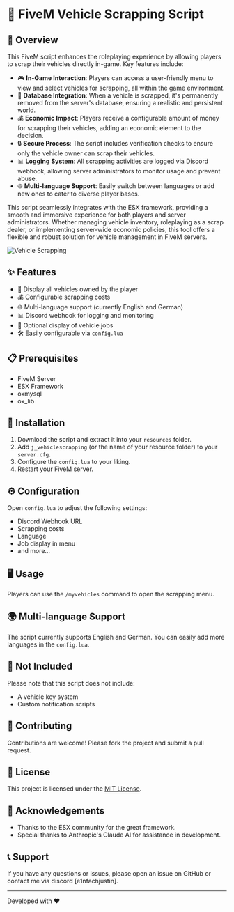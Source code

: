 # 🚗 FiveM Vehicle Scrapping Script

## 📜 Overview

This FiveM script enhances the roleplaying experience by allowing players to scrap their vehicles directly in-game. Key features include:

- 🎮 **In-Game Interaction**: Players can access a user-friendly menu to view and select vehicles for scrapping, all within the game environment.
- 💾 **Database Integration**: When a vehicle is scrapped, it's permanently removed from the server's database, ensuring a realistic and persistent world.
- 💰 **Economic Impact**: Players receive a configurable amount of money for scrapping their vehicles, adding an economic element to the decision.
- 🔒 **Secure Process**: The script includes verification checks to ensure only the vehicle owner can scrap their vehicles.
- 📊 **Logging System**: All scrapping activities are logged via Discord webhook, allowing server administrators to monitor usage and prevent abuse.
- 🌐 **Multi-language Support**: Easily switch between languages or add new ones to cater to diverse player bases.

This script seamlessly integrates with the ESX framework, providing a smooth and immersive experience for both players and server administrators. Whether managing vehicle inventory, roleplaying as a scrap dealer, or implementing server-wide economic policies, this tool offers a flexible and robust solution for vehicle management in FiveM servers.


![Vehicle Scrapping](link_to_a_screenshot.png)

## ✨ Features

- 🚙 Display all vehicles owned by the player
- 💰 Configurable scrapping costs
- 🌐 Multi-language support (currently English and German)
- 📊 Discord webhook for logging and monitoring
- 👥 Optional display of vehicle jobs
- 🛠 Easily configurable via `config.lua`

## 📋 Prerequisites

- FiveM Server
- ESX Framework
- oxmysql
- ox_lib

## 🚀 Installation

1. Download the script and extract it into your `resources` folder.
2. Add `j_vehiclescrapping` (or the name of your resource folder) to your `server.cfg`.
3. Configure the `config.lua` to your liking.
4. Restart your FiveM server.

## ⚙️ Configuration

Open `config.lua` to adjust the following settings:

- Discord Webhook URL
- Scrapping costs
- Language
- Job display in menu
- and more...

## 🖥️ Usage

Players can use the `/myvehicles` command to open the scrapping menu.

## 🌍 Multi-language Support

The script currently supports English and German. You can easily add more languages in the `config.lua`.

## 🚫 Not Included

Please note that this script does not include:

- A vehicle key system
- Custom notification scripts

## 🤝 Contributing

Contributions are welcome! Please fork the project and submit a pull request.

## 📜 License

This project is licensed under the [MIT License](LICENSE).

## 🙏 Acknowledgements

- Thanks to the ESX community for the great framework.
- Special thanks to Anthropic's Claude AI for assistance in development.

## 📞 Support

If you have any questions or issues, please open an issue on GitHub or contact me via discord [e1nfachjustin].

---

Developed with ❤️
